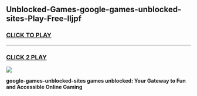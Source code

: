 
## Unblocked-Games-google-games-unblocked-sites-Play-Free-lljpf
<h3>
<a href="https://premium76.site?title=google-games-unblocked-sites&ref=23A">CLICK TO PLAY</a></h3>
<hr>

<h3>
<a href="https://premium76.site?title=google-games-unblocked-sites&ref=23A">CLICK 2 PLAY</a>
  
</h3>

<a href="https://premium76.site?title=google-games-unblocked-sites&ref=23A"><img src="https://clearcache.store/games.png"></a>


**google-games-unblocked-sites games unblocked: Your Gateway to Fun and Accessible Online Gaming**
